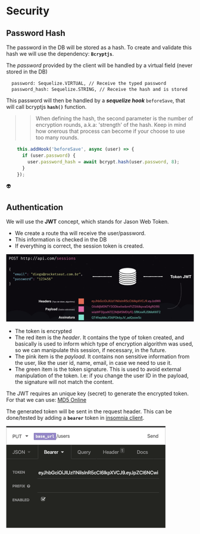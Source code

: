 # Security

## Password Hash

The password in the DB will be stored as a hash.
To create and validate this hash we will use the dependency: **`Bcryptjs`**.

The *password* provided by the client will be handled by a virtual field (never stored in the DB)

      password: Sequelize.VIRTUAL, // Receive the typed password
      password_hash: Sequelize.STRING, // Receive the hash and is stored

This password will then be handled by a ***sequelize hook*** `beforeSave`, that will call bcryptjs **`hash()`** function.

  >>When defining the hash, the second parameter is the number of encryption rounds, a.k.a: 'strength' of the hash. Keep in mind how onerous that process can become if your choose to use too many rounds.

```javascript
    this.addHook('beforeSave', async (user) => {
      if (user.password) {
        user.password_hash = await bcrypt.hash(user.password, 8);
      }
    });
```
:alien:

## Authentication

We will use the **JWT** concept, which stands for Jason Web Token.

- We create a route tha will receive the user/password.
- This information is checked in the DB
- If everything is correct, the session token is created.

![JWT Logic](../screenshots/JWT_Auth_Logic.png)

- The token is encrypted
- The red item is the *header*. It contains the type of token created, and basically is used to inform which type of encryption algorithm was used, so we can manipulate this session, if necessary, in the future.
- The pink item is the *payload*. It contains non sensitive information from the user, like the user id, name, email, in case we need to use it.
- The green item is the token signature. This is used to avoid external manipulation of the token. I.e: if you change the user ID in the payload, the signature will not match the content.

The JWT requires an unique key (secret) to generate the encrypted token.
For that we can use: [MD5 Online](https://www.md5online.org/)

The generated token will be sent in the request header.
This can be done/tested by adding a **`bearer`** token in [insomnia client](https://insomnia.rest/).

![Insomnia Bearer Token](../screenshots/bearer_token_insomnia.png)

